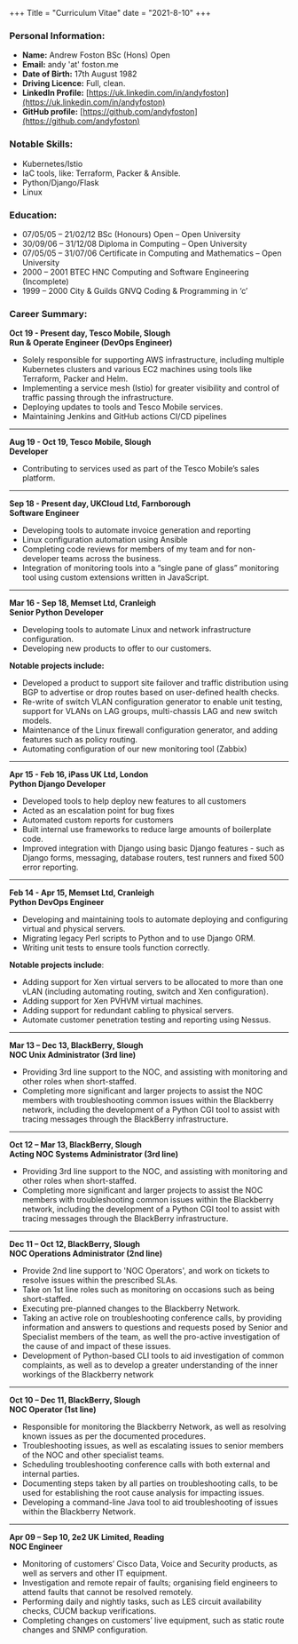 +++
Title = "Curriculum Vitae"
date = "2021-8-10"
+++

### Personal Information:
- **Name:**   Andrew Foston BSc (Hons) Open
- **Email:** 			andy 'at' foston.me
- **Date of Birth:**		17th August 1982
- **Driving Licence:** 	Full, clean.
- **LinkedIn Profile:**	[https://uk.linkedin.com/in/andyfoston](https://uk.linkedin.com/in/andyfoston)
- **GitHub profile:**	[https://github.com/andyfoston](https://github.com/andyfoston)

### Notable Skills:
- Kubernetes/Istio
- IaC tools, like: Terraform, Packer & Ansible.
- Python/Django/Flask
- Linux

### Education:
- 07/05/05 – 21/02/12 BSc (Honours) Open – Open University
- 30/09/06 – 31/12/08 Diploma in Computing – Open University
- 07/05/05 – 31/07/06 Certificate in Computing and Mathematics – Open University
- 2000 – 2001 	 	BTEC HNC Computing and Software Engineering (Incomplete)
- 1999 – 2000 		City & Guilds GNVQ Coding & Programming in ‘c’ 

### Career Summary:
**Oct 19 - Present day, Tesco Mobile, Slough**  
**__Run & Operate Engineer (DevOps Engineer)__**  
- Solely responsible for supporting AWS infrastructure, including multiple Kubernetes clusters and various EC2 machines using tools like Terraform, Packer and Helm.
- Implementing a service mesh (Istio) for greater visibility and control of traffic passing through the infrastructure.
- Deploying updates to tools and Tesco Mobile services.
- Maintaining Jenkins and GitHub actions CI/CD pipelines
***

**Aug 19 - Oct 19, Tesco Mobile, Slough**  
**Developer**  
- Contributing to services used as part of the Tesco Mobile’s sales platform.
***

**Sep 18 - Present day, UKCloud Ltd, Farnborough**  
**Software Engineer**  
- Developing tools to automate invoice generation and reporting
- Linux configuration automation using Ansible
- Completing code reviews for members of my team and for non-developer teams across the business.
- Integration of monitoring tools into a “single pane of glass” monitoring tool using custom extensions written in JavaScript.
***

**Mar 16 - Sep 18, Memset Ltd, Cranleigh**  
**Senior Python Developer**  
- Developing tools to automate Linux and network infrastructure configuration.
- Developing new products to offer to our customers.

**Notable projects include:**  
- Developed a product to support site failover and traffic distribution using BGP to advertise or drop routes based on user-defined health checks.
- Re-write of switch VLAN configuration generator to enable unit testing, support for VLANs on LAG groups,  multi-chassis LAG and new switch models.
- Maintenance of the Linux firewall configuration generator, and adding features such as policy routing.
- Automating configuration of our new monitoring tool (Zabbix)
***

**Apr 15 - Feb 16, iPass UK Ltd, London**  
**Python Django Developer**  
- Developed tools to help deploy new features to all customers
- Acted as an escalation point for bug fixes
- Automated custom reports for customers
- Built internal use frameworks to reduce large amounts of boilerplate code.
- Improved integration with Django using basic Django features - such as Django forms, messaging, database routers, test runners and fixed 500 error reporting.
***

**Feb 14 - Apr 15, Memset Ltd, Cranleigh**  
**Python DevOps Engineer**  
- Developing and maintaining tools to automate deploying and configuring virtual and physical servers.
- Migrating legacy Perl scripts to Python and to use Django ORM.
- Writing unit tests to ensure tools function correctly.

**Notable projects include**:
- Adding support for Xen virtual servers to be allocated to more than one vLAN (including automating routing, switch and Xen configuration).
- Adding support for Xen PVHVM virtual machines.
- Adding support for redundant cabling to physical servers.
- Automate customer penetration testing and reporting using Nessus.
***

**Mar 13 – Dec 13, BlackBerry, Slough**  
**NOC Unix Administrator (3rd line)**  
- Providing 3rd line support to the NOC, and assisting with monitoring and other roles when short-staffed.
- Completing more significant and larger projects to assist the NOC members with troubleshooting common issues within the Blackberry network, including the development of a Python CGI tool to assist with tracing messages through the BlackBerry infrastructure.
***

**Oct 12 – Mar 13, BlackBerry, Slough**  
**Acting NOC Systems Administrator (3rd line)**  
- Providing 3rd line support to the NOC, and assisting with monitoring and other roles when short-staffed.
- Completing more significant and larger projects to assist the NOC members with troubleshooting common issues within the Blackberry network, including the development of a Python CGI tool to assist with tracing messages through the BlackBerry infrastructure.
***

**Dec 11 – Oct 12, BlackBerry, Slough**  
**NOC Operations Administrator (2nd line)**  
- Provide 2nd line support to 'NOC Operators', and work on tickets to resolve issues within the prescribed SLAs.
- Take on 1st line roles such as monitoring on occasions such as being short-staffed.
- Executing pre-planned changes to the Blackberry Network.
- Taking an active role on troubleshooting conference calls, by providing information and answers to questions and requests posed by Senior and Specialist members of the team, as well the pro-active investigation of the cause of and impact of these issues.
- Development of Python-based CLI tools to aid investigation of common complaints, as well as to develop a greater understanding of the inner workings of the Blackberry network
***

**Oct 10 – Dec 11, BlackBerry, Slough**  
**NOC Operator (1st line)**  
- Responsible for monitoring the Blackberry Network, as well as resolving known issues as per the documented procedures.
- Troubleshooting issues, as well as escalating issues to senior members of the NOC and other specialist teams.
- Scheduling troubleshooting conference calls with both external and internal parties.
- Documenting steps taken by all parties on troubleshooting calls, to be used for establishing the root cause analysis for impacting issues.
- Developing a command-line Java tool to aid troubleshooting of issues within the Blackberry Network.
***

**Apr 09 – Sep 10, 2e2 UK Limited, Reading**  
**NOC Engineer**  
- Monitoring of customers’ Cisco Data, Voice and Security products, as well as servers and other IT equipment.
- Investigation and remote repair of faults; organising field engineers to attend faults that cannot be resolved remotely.
- Performing daily and nightly tasks, such as LES circuit availability checks, CUCM backup verifications.
- Completing changes on customers’ live equipment, such as static route changes and SNMP configuration.

